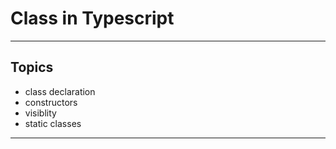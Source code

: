 # Class in Typescript

--- ---

## Topics

- class declaration
- constructors
- visiblity
- static classes

--- ---
